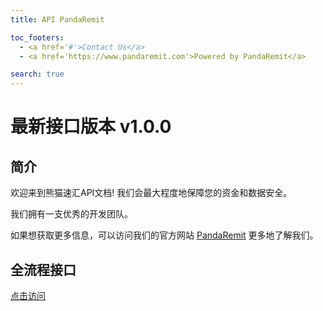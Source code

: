 ```yaml
---
title: API PandaRemit

toc_footers:
  - <a href='#'>Contact Us</a>
  - <a href='https://www.pandaremit.com'>Powered by PandaRemit</a>

search: true
---
```


# 最新接口版本 v1.0.0
## 简介

欢迎来到熊猫速汇API文档! 我们会最大程度地保障您的资金和数据安全。

我们拥有一支优秀的开发团队。

如果想获取更多信息，可以访问我们的官方网站 [PandaRemit](https://www.pandaremit.com) 更多地了解我们。

## 全流程接口

[点击访问](/en)
